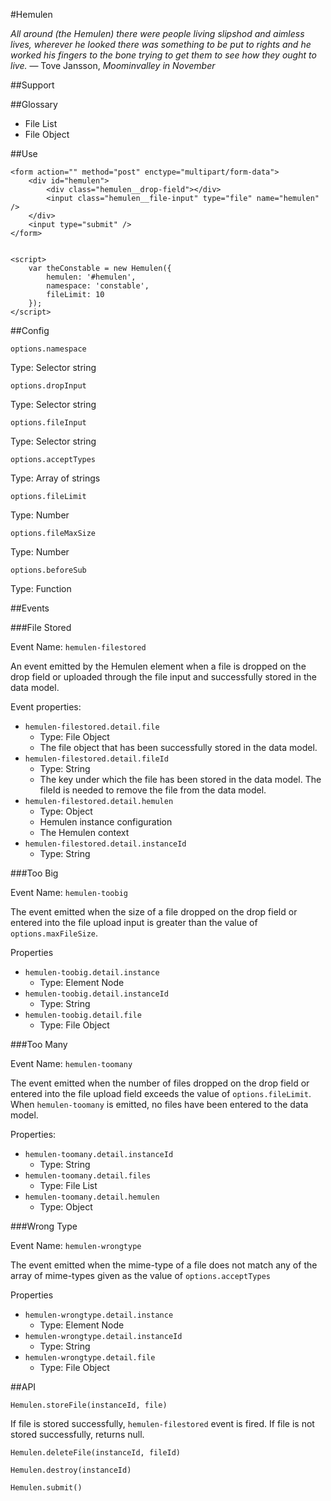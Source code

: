 #Hemulen

*All around (the Hemulen) there were people living slipshod and aimless lives, wherever he looked there was something to be put to rights and he worked his fingers to the bone trying to get them to see how they ought to live.* &mdash; Tove Jansson, *Moominvalley in November*

##Support

##Glossary

- File List
- File Object

##Use

    <form action="" method="post" enctype="multipart/form-data">
        <div id="hemulen">
            <div class="hemulen__drop-field"></div>
            <input class="hemulen__file-input" type="file" name="hemulen" />
        </div>
        <input type="submit" />
    </form>
    

    <script>
        var theConstable = new Hemulen({
            hemulen: '#hemulen',
            namespace: 'constable',
            fileLimit: 10
        });
    </script>



##Config

`options.namespace`

Type: Selector string

`options.dropInput`

Type: Selector string

`options.fileInput`

Type: Selector string

`options.acceptTypes`

Type: Array of strings 

`options.fileLimit`

Type: Number

`options.fileMaxSize`

Type: Number

`options.beforeSub`

Type: Function

##Events

###File Stored

Event Name: `hemulen-filestored`

An event emitted by the Hemulen element when a file is dropped on the drop field or uploaded through the file input and successfully stored in the data model.

Event properties:

- `hemulen-filestored.detail.file`
    + Type: File Object
    + The file object that has been successfully stored in the data model.
- `hemulen-filestored.detail.fileId`
    + Type: String
    + The key under which the file has been stored in the data model. The fileId is needed to remove the file from the data model.
- `hemulen-filestored.detail.hemulen`
    + Type: Object
    + Hemulen instance configuration
    + The Hemulen context
- `hemulen-filestored.detail.instanceId`
    + Type: String

###Too Big

Event Name: `hemulen-toobig`

The event emitted when the size of a file dropped on the drop field or entered into the file upload input is greater than the value of `options.maxFileSize`.

Properties

- `hemulen-toobig.detail.instance`
    + Type: Element Node
- `hemulen-toobig.detail.instanceId`
    + Type: String
- `hemulen-toobig.detail.file`
    + Type: File Object

###Too Many

Event Name: `hemulen-toomany`

The event emitted when the number of files dropped on the drop field or entered into the file upload field exceeds the value of `options.fileLimit`. When `hemulen-toomany` is emitted, no files have been entered to the data model.

Properties:

- `hemulen-toomany.detail.instanceId`
    + Type: String
- `hemulen-toomany.detail.files`
    + Type: File List
- `hemulen-toomany.detail.hemulen`
    + Type: Object

###Wrong Type

Event Name: `hemulen-wrongtype`

The event emitted when the mime-type of a file does not match any of the array of mime-types given as the value of `options.acceptTypes`

Properties

- `hemulen-wrongtype.detail.instance`
    + Type: Element Node
- `hemulen-wrongtype.detail.instanceId`
    + Type: String
- `hemulen-wrongtype.detail.file`
    + Type: File Object

##API

`Hemulen.storeFile(instanceId, file)`

If file is stored successfully, `hemulen-filestored` event is fired. If file is not stored successfully, returns null.

`Hemulen.deleteFile(instanceId, fileId)`

`Hemulen.destroy(instanceId)`

`Hemulen.submit()`
